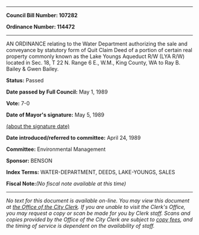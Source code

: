 

********

**Council Bill Number: 107282**
   
**Ordinance Number: 114472**
********

 AN ORDINANCE relating to the Water Department authorizing the sale and conveyance by statutory form of Quit Claim Deed of a portion of certain real property commonly known as the Lake Youngs Aqueduct R/W (LYA R/W) located in Sec. 18, T 22 N. Range 6 E., W.M., King County, WA to Ray B. Bailey & Gwen Bailey.

**Status:** Passed
   
**Date passed by Full Council:** May 1, 1989
   
**Vote:** 7-0
   
**Date of Mayor's signature:** May 5, 1989
   
[(about the signature date)](/~public/approvaldate.htm)
   
   
   
**Date introduced/referred to committee:** April 24, 1989
   
**Committee:** Environmental Management
   
**Sponsor:** BENSON
   
   
**Index Terms:** WATER-DEPARTMENT, DEEDS, LAKE-YOUNGS, SALES

**Fiscal Note:**_(No fiscal note available at this time)_
********

_No text for this document is available on-line. You may view this document at [the Office of the City Clerk](http://www.seattle.gov/leg/clerk/contactUs.htm). If you are unable to visit the Clerk's Office, you may request a copy or scan be made for you by Clerk staff. Scans and copies provided by the Office of the City Clerk are subject to [copy fees](http://clerk.seattle.gov/~public/clerkfees.htm), and the timing of service is dependent on the availability of staff._

